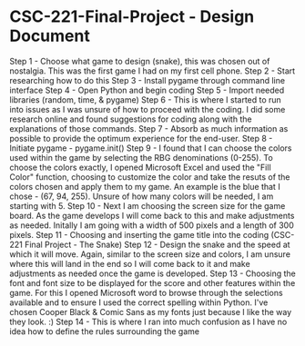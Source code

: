# CSC-221-Final-Project - Design Document
Step 1 - Choose what game to design (snake), this was chosen out of nostalgia.  This was the first game I had on my first cell phone.
Step 2 - Start researching how to do this
Step 3 - Install pygame through command line interface
Step 4 - Open Python and begin coding
Step 5 - Import needed libraries (random, time, & pygame)
Step 6 - This is where I started to run into issues as I was unsure of how to proceed with the coding.  I did some research online and found suggestions for coding along with the explanations of those commands.
Step 7 - Absorb as much information as possible to provide the optimum experience for the end-user.
Step 8 - Initiate pygame - pygame.init()
Step 9 - I found that I can choose the colors used within the game by selecting the RBG denominations (0-255).  To choose the colors exactly, I opened Microsoft Excel and used the "Fill Color" function, choosing to customize the color and take the resuts of the colors chosen and apply them to my game.  An example is the blue that I chose - (67, 94, 255).  Unsure of how many colors will be needed, I am starting with 5.
Step 10 - Next I am choosing the screen size for the game board.  As the game develops I will come back to this and make adjustments as needed.  Initally I am going with a width of 500 pixels and a length of 300 pixels.
Step 11 - Choosing and inserting the game title into the coding (CSC-221 Final Project - The Snake)
Step 12 - Design the snake and the speed at which it will move.  Again, similar to the screen size and colors, I am unsure where this will land in the end so I will come back to it and make adjustments as needed once the game is developed.
Step 13 - Choosing the font and font size to be displayed for the score and other features within the game.  For this I opened Microsoft word to browse through the selections available and to ensure I used the correct spelling within Python.  I've chosen Cooper Black & Comic Sans as my fonts just because I like the way they look. :)
Step 14 - This is where I ran into much confusion as I have no idea how to define the rules surrounding the game
